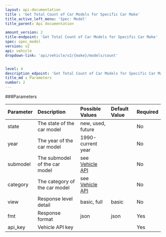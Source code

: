 ```yaml
---
layout: api-documentation
title : 'Get Total Count of Car Models for Specific Car Make'
title_active_left_menu: 'Spec: Model'
title_parent: Api documentation

amount_version: 2
title-endpoint: 'Get Total Count of Car Models for Specific Car Make'
spec: spec_model
version: v2
api: vehicle
dropdown-link: 'api/vehicle/v2/{make}/models/count'


level: 4
description_edpoint: 'Get Total Count of Car Models for Specific Car Make'
title_md : Parameters
number: 2
---
```


###Parameters

| Parameter  | Description                           | Possible Values   | Default Value | Required |
|:-----------|:--------------------------------------|:----------------- |:------------- |:-------- |
| state      | The state of the car model            | new, used, future |               | No       |
| year       | The year of the car model	         | 1990-current year |               | No       |
| submodel   | The submodel of the car model         | see [Vehicle API](/api-documentation/vehicle/) | | No |
| category   | The category of the car model         | see [Vehicle API](/api-documentation/vehicle/) | | No |
| view       | Response level detail                 | basic, full		 | basic         | No       |
| fmt        | Response format                       | json              | json          | Yes      |
| api_key    | Vehicle API key                       |                   |               | Yes      |
